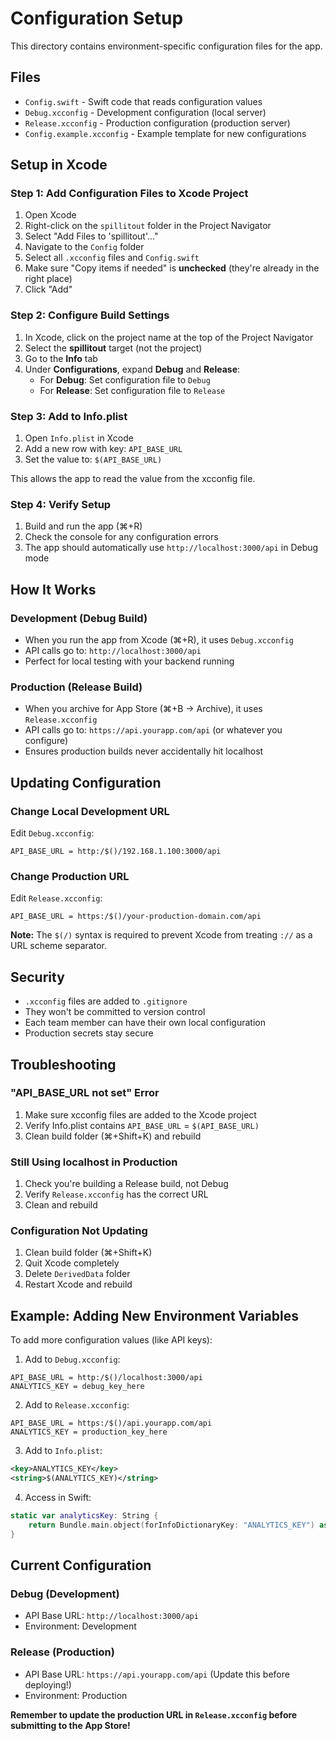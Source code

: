 # Configuration Setup

This directory contains environment-specific configuration files for the app.

## Files

- `Config.swift` - Swift code that reads configuration values
- `Debug.xcconfig` - Development configuration (local server)
- `Release.xcconfig` - Production configuration (production server)
- `Config.example.xcconfig` - Example template for new configurations

## Setup in Xcode

### Step 1: Add Configuration Files to Xcode Project

1. Open Xcode
2. Right-click on the `spillitout` folder in the Project Navigator
3. Select "Add Files to 'spillitout'..."
4. Navigate to the `Config` folder
5. Select all `.xcconfig` files and `Config.swift`
6. Make sure "Copy items if needed" is **unchecked** (they're already in the right place)
7. Click "Add"

### Step 2: Configure Build Settings

1. In Xcode, click on the project name at the top of the Project Navigator
2. Select the **spillitout** target (not the project)
3. Go to the **Info** tab
4. Under **Configurations**, expand **Debug** and **Release**:
   - For **Debug**: Set configuration file to `Debug`
   - For **Release**: Set configuration file to `Release`

### Step 3: Add to Info.plist

1. Open `Info.plist` in Xcode
2. Add a new row with key: `API_BASE_URL`
3. Set the value to: `$(API_BASE_URL)`

This allows the app to read the value from the xcconfig file.

### Step 4: Verify Setup

1. Build and run the app (⌘+R)
2. Check the console for any configuration errors
3. The app should automatically use `http://localhost:3000/api` in Debug mode

## How It Works

### Development (Debug Build)
- When you run the app from Xcode (⌘+R), it uses `Debug.xcconfig`
- API calls go to: `http://localhost:3000/api`
- Perfect for local testing with your backend running

### Production (Release Build)
- When you archive for App Store (⌘+B → Archive), it uses `Release.xcconfig`
- API calls go to: `https://api.yourapp.com/api` (or whatever you configure)
- Ensures production builds never accidentally hit localhost

## Updating Configuration

### Change Local Development URL
Edit `Debug.xcconfig`:
```
API_BASE_URL = http:/$()/192.168.1.100:3000/api
```

### Change Production URL
Edit `Release.xcconfig`:
```
API_BASE_URL = https:/$()/your-production-domain.com/api
```

**Note:** The `$(/)` syntax is required to prevent Xcode from treating `://` as a URL scheme separator.

## Security

- `.xcconfig` files are added to `.gitignore`
- They won't be committed to version control
- Each team member can have their own local configuration
- Production secrets stay secure

## Troubleshooting

### "API_BASE_URL not set" Error
1. Make sure xcconfig files are added to the Xcode project
2. Verify Info.plist contains `API_BASE_URL` = `$(API_BASE_URL)`
3. Clean build folder (⌘+Shift+K) and rebuild

### Still Using localhost in Production
1. Check you're building a Release build, not Debug
2. Verify `Release.xcconfig` has the correct URL
3. Clean and rebuild

### Configuration Not Updating
1. Clean build folder (⌘+Shift+K)
2. Quit Xcode completely
3. Delete `DerivedData` folder
4. Restart Xcode and rebuild

## Example: Adding New Environment Variables

To add more configuration values (like API keys):

1. Add to `Debug.xcconfig`:
```
API_BASE_URL = http:/$()/localhost:3000/api
ANALYTICS_KEY = debug_key_here
```

2. Add to `Release.xcconfig`:
```
API_BASE_URL = https:/$()/api.yourapp.com/api
ANALYTICS_KEY = production_key_here
```

3. Add to `Info.plist`:
```xml
<key>ANALYTICS_KEY</key>
<string>$(ANALYTICS_KEY)</string>
```

4. Access in Swift:
```swift
static var analyticsKey: String {
    return Bundle.main.object(forInfoDictionaryKey: "ANALYTICS_KEY") as? String ?? ""
}
```

## Current Configuration

### Debug (Development)
- API Base URL: `http://localhost:3000/api`
- Environment: Development

### Release (Production)
- API Base URL: `https://api.yourapp.com/api` (Update this before deploying!)
- Environment: Production

**Remember to update the production URL in `Release.xcconfig` before submitting to the App Store!**
